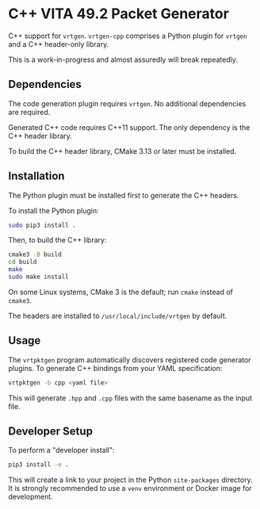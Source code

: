 # C++ VITA 49.2 Packet Generator

C++ support for `vrtgen`.
`vrtgen-cpp` comprises a Python plugin for `vrtgen` and a C++ header-only library.

This is a work-in-progress and almost assuredly will break repeatedly.

## Dependencies

The code generation plugin requires `vrtgen`.
No additional dependencies are required.

Generated C++ code requires C++11 support.
The only dependency is the C++ header library.

To build the C++ header library, CMake 3.13 or later must be installed.

## Installation

The Python plugin must be installed first to generate the C++ headers.

To install the Python plugin:

```sh
sudo pip3 install .
```

Then, to build the C++ library:

```sh
cmake3 -B build
cd build
make
sudo make install
```

On some Linux systems, CMake 3 is the default; run `cmake` instead of `cmake3`.

The headers are installed to `/usr/local/include/vrtgen` by default.

## Usage

The `vrtpktgen` program automatically discovers registered code generator plugins.
To generate C++ bindings from your YAML specification:

```sh
vrtpktgen -b cpp <yaml file>
```

This will generate `.hpp` and `.cpp` files with the same basename as the input file.

## Developer Setup

To perform a "developer install":

```sh
pip3 install -e .
```

This will create a link to your project in the Python `site-packages` directory.
It is strongly recommended to use a `venv` environment or Docker image for development.
